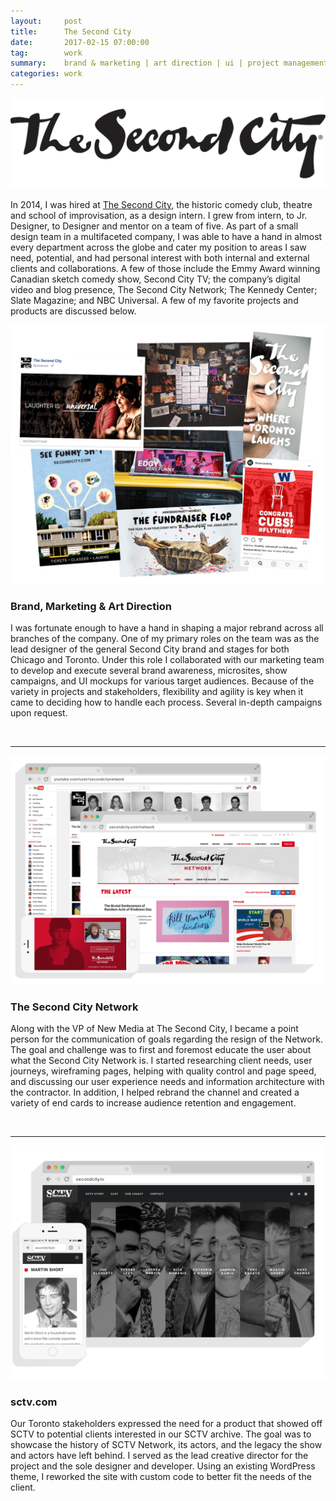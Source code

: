 ```yaml
---
layout:     post
title:      The Second City
date:       2017-02-15 07:00:00
tag:		work
summary:    brand & marketing | art direction | ui | project management
categories: work
---
```


![SC Logo](/images/SC_2014_logo_blk.png)


In 2014, I was hired at [The Second City](http://www.secondcity.com/), the historic comedy club, theatre and school of improvisation,  as a design intern. I grew from intern, to Jr. Designer, to Designer and mentor on a team of five. As part of a small design team in a multifaceted company, I was able to have a hand in almost every department across the globe and cater my position to areas I saw need, potential, and had personal interest with both internal and external clients and collaborations. A few of those include the Emmy Award winning Canadian sketch comedy show, Second City TV; the company’s digital video and blog presence, The Second City Network; The Kennedy Center; Slate Magazine; and NBC Universal. A few of my favorite projects and products are discussed below.




_![SCTV](/images/SC_Brand3.png)_

<h3>Brand, Marketing & Art Direction</h3>

I was fortunate enough to have a hand in shaping a major rebrand across all branches of the company. One of my primary roles on the team was as the lead designer of the general Second City brand and stages for both Chicago and Toronto. Under this role I collaborated with our marketing team to develop and execute several brand awareness, microsites, show campaigns, and UI mockups for various target audiences. Because of the variety in projects and stakeholders, flexibility and agility is key when it came to deciding how to handle each process. Several in-depth campaigns upon request.

<br>

---

_![Second City Network](/images/SC_Network2.png)_


<h3>The Second City Network</h3>

Along with the VP of New Media at The Second City, I became a point person for the communication of goals regarding the resign of the Network. The goal and challenge was to first and foremost educate the user about what the Second City Network is. I started researching client needs, user journeys, wireframing pages, helping with quality control and page speed, and discussing our user experience needs and information architecture with the contractor. In addition, I helped rebrand the channel and created a variety of end cards to increase audience retention and engagement.

<br>

---

_![SCTV](/images/SC_SCTV.png)_

<h3>sctv.com</h3>

Our Toronto stakeholders expressed the need for a product that showed off SCTV to potential clients interested in our SCTV archive. The goal was to showcase the history of SCTV Network, its actors, and the legacy the show and actors have left behind. I served as the lead creative director for the project and the sole designer and developer. Using an existing WordPress theme, I reworked the site with custom code to better fit the needs of the client.

<br>
